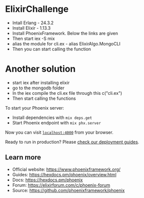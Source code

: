 # ElixirChallenge

* Intall Erlang - 24.3.2
* Install Elixir - 1.13.3
* Install PhoenixFramework. Below the links are given
* Then start iex -S mix
* alias the module for cli.ex - alias ElixirAlgo.MongoCLI
* Then you can start calling the function

# Another solution

* start iex after installing elixir
* go to the mongodb folder
* In the iex compile the cli.ex file through this c("cli.ex")
* Then start calling the functions

To start your Phoenix server:

  * Install dependencies with `mix deps.get`
  * Start Phoenix endpoint with `mix phx.server`

Now you can visit [`localhost:4000`](http://localhost:4000) from your browser.

Ready to run in production? Please [check our deployment guides](https://hexdocs.pm/phoenix/deployment.html).

## Learn more

  * Official website: https://www.phoenixframework.org/
  * Guides: https://hexdocs.pm/phoenix/overview.html
  * Docs: https://hexdocs.pm/phoenix
  * Forum: https://elixirforum.com/c/phoenix-forum
  * Source: https://github.com/phoenixframework/phoenix
